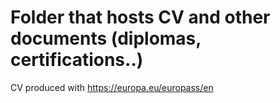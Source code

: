 # Folder that hosts CV and other documents (diplomas, certifications..)

CV produced with https://europa.eu/europass/en
